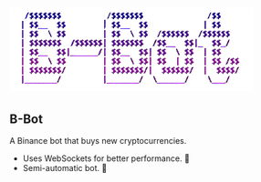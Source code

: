 # ![Logo](https://raw.githubusercontent.com/Creazycreator/B-Bot/db2adcd5846bfe9f1ce35ff595271c3b7891f66d/images/b-bot.png)

## B-Bot
A Binance bot that buys new cryptocurrencies.
  - Uses WebSockets for better performance. 🚀
  - Semi-automatic bot. 🤖
